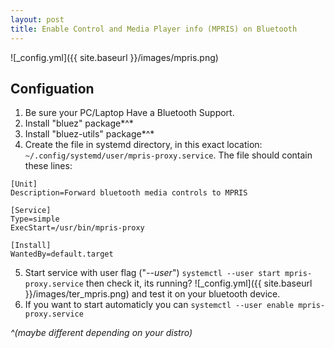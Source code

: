 ```yaml
---
layout: post
title: Enable Control and Media Player info (MPRIS) on Bluetooth
---
```


![_config.yml]({{ site.baseurl }}/images/mpris.png)

## Configuation
1. Be sure your PC/Laptop Have a Bluetooth Support.
2. Install "bluez" package*^*
3. Install "bluez-utils" package*^*
4. Create the file in systemd directory, in this exact location: `~/.config/systemd/user/mpris-proxy.service`.
    The file should contain these lines:
```
[Unit]
Description=Forward bluetooth media controls to MPRIS

[Service]
Type=simple
ExecStart=/usr/bin/mpris-proxy

[Install]
WantedBy=default.target
```
5. Start service with user flag ("*--user*")
`systemctl --user start mpris-proxy.service`
then check it, its running?
![_config.yml]({{ site.baseurl }}/images/ter_mpris.png)
and test it on your bluetooth device.
6. If you want to start automaticly you can 
`systemctl --user enable mpris-proxy.service`

 *^(maybe different depending on your distro)*
